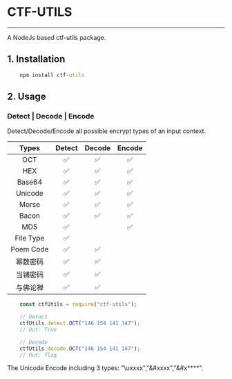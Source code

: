 # CTF-UTILS
--- 

A NodeJs based ctf-utils package.

## 1. Installation
```cmd
    npm install ctf-utils
```

## 2. Usage

### Detect | Decode | Encode

Detect/Decode/Encode all possible encrypt types of an input context.

|   Types   | Detect | Decode | Encode |
| :-------: | :----: | :----: | :----: |
|    OCT    |   ✅    |   ✅    |   ✅    |
|    HEX    |   ✅    |   ✅    |   ✅    |
|  Base64   |   ✅    |   ✅    |   ✅    |
|  Unicode  |   ✅    |   ✅    |   ✅    |
|   Morse   |   ✅    |   ✅    |   ✅    |
|   Bacon   |   ✅    |   ✅    |   ✅    |
|    MD5    |   ✅    |        |   ✅    |
| File Type |   ✅    |        |        |
| Poem Code |   ✅    |   ✅    |        |
| 幂数密码  |   ✅    |   ✅    |        |
| 当铺密码  |   ✅    |   ✅    |        |
| 与佛论禅  |   ✅    |   ✅    |        |

```javascript
    const ctfUtils = require("ctf-utils");

    // Detect
    ctfUtils.detect.OCT("146 154 141 147");
    // Out: True

    // Decode
    ctfUtils.decode.OCT("146 154 141 147");
    // Out: flag
```

The Unicode Encode including 3 types: "\uxxxx","&#xxxx","&#x****".